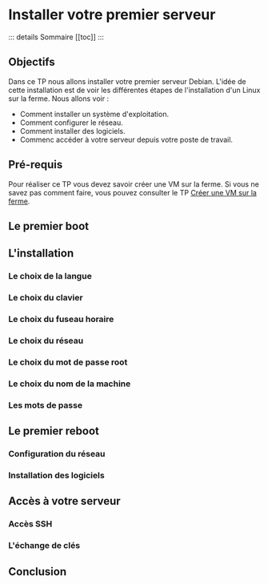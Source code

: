 # Installer votre premier serveur

::: details Sommaire
[[toc]]
:::

## Objectifs

Dans ce TP nous allons installer votre premier serveur Debian. L'idée de cette installation est de voir les différentes étapes de l'installation d'un Linux sur la ferme. Nous allons voir :

- Comment installer un système d'exploitation.
- Comment configurer le réseau.
- Comment installer des logiciels.
- Commenc accéder à votre serveur depuis votre poste de travail.

## Pré-requis

Pour réaliser ce TP vous devez savoir créer une VM sur la ferme. Si vous ne savez pas comment faire, vous pouvez consulter le TP [Créer une VM sur la ferme](./tp1.md).

## Le premier boot

## L'installation

### Le choix de la langue

### Le choix du clavier

### Le choix du fuseau horaire

### Le choix du réseau

### Le choix du mot de passe root

### Le choix du nom de la machine

### Les mots de passe

## Le premier reboot

### Configuration du réseau

### Installation des logiciels

## Accès à votre serveur

### Accès SSH

### L'échange de clés

## Conclusion
